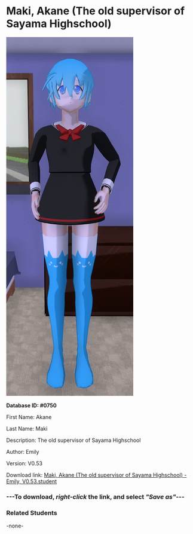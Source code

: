 # Maki, Akane (The old supervisor of Sayama Highschool)

<img src="../../Files/Images/Maki, Akane (The old supervisor of Sayama Highschool).png" title="Maki, Akane (The old supervisor of Sayama Highschool) - Emily, V0.53">

**Database ID: #0750**

First Name: Akane

Last Name: Maki

Description: The old supervisor of Sayama Highschool

Author: Emily

Version: V0.53

Download link: <a href="https://raw.githubusercontent.com/Arbiter1223/Daigaku-Gurashi-Custom-Students/master/Files/Student%20Files/Maki%2C%20Akane%20(The%20old%20supervisor%20of%20Sayama%20Highschool)%20-%20Emily%2C%20V0.53.student">Maki, Akane (The old supervisor of Sayama Highschool) - Emily, V0.53.student</a>

### ---**To download, _right-click_ the link, and select _"Save as"_**---

### Related Students

-none-
